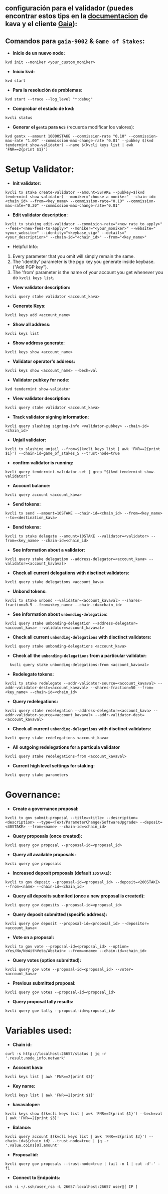## configuración para el validador __(puedes encontrar estos tips en la [documentacion](https://kava.network/docs/validators/validator-setup.html#validator-setup) de kava y el cliente [Gaia](https://kava.network/docs/gaia/kvcli.html#gaia-cli))__:

## Comandos para `gaia-9002` & `Game of Stakes`:

* **Inicio de un nuevo nodo:**
```
kvd init --moniker <your_custom_moniker>
```

* **Inicio kvd:**
```
kvd start
```

* **Para la resolución de problemas:**
```
kvd start --trace --log_level "*:debug"
```

* **Comprobar el estado de kvd:**
```
kvcli status
```

* **Generar el `gentx` para `GoS`** (recuerda modificar los valores):
```
kvd gentx --amount 10000STAKE --commission-rate "0.10" --commission-max-rate "1.00" --commission-max-change-rate "0.01" --pubkey $(kvd tendermint show-validator) --name $(kvcli keys list | awk 'FNR==2{print $1}')
```

# Setup Validator:
* **Init validator:**
```
kvcli tx stake create-validator --amount=5STAKE --pubkey=$(kvd tendermint show-validator) --moniker="choose a moniker" --chain-id=<chain_id> --from=<key_name> --commission-rate="0.10" --commission-max-rate="0.20" --commission-max-change-rate="0.01"

```
* **Edit validator description:**
```
kvcli tx staking edit-validator --commision-rate="<new_rate_to_apply>" --fees="<new-fees-to-apply>" --moniker="<your_moniker>" --website="<your_website>" --identity="<keybase_sig>" --details="<your_description>" --chain-id="<chain_id>" --from="<key_name>" 
```
  * Helpful Info:
  1. Every parameter that you omit will simply remain the same.
  2. The 'identity' parameter is the pgp key you generate inside keybase. ("Add PGP key").
  3. The 'from' parameter is the name of your account you get whenever you do `kvcli keys list`.

* **View validator description:**
```
kvcli query stake validator <account_kava>
```

* **Generate Keys:**
```
kvcli keys add <account_name>
```

* **Show all address:**
```
kvcli keys list
```

* **Show address generate:**
```
kvcli keys show <account_name>
```

* **Validator operator's address:**
```
kvcli keys show <account_name> --bech=val
```

* **Validator pubkey for node:**
```
kvd tendermint show-validator
```

* **View validator description:**
```
kvcli query stake validator <account_kava>
```

* **Track validator signing information:**
```
kvcli query slashing signing-info <validator-pubkey> --chain-id=<chain_id>
```

* **Unjail validator:**
```
kvcli tx slashing unjail --from=$(kvcli keys list | awk 'FNR==2{print $1}') --chain-id=game_of_stakes_5 --trust-node=true
```

* **confirm validator is running:**
```
kvcli query tendermint-validator-set | grep "$(kvd tendermint show-validator)"
```

* **Account balance:**
```
kvcli query account <account_kava>
```

* **Send tokens:**
```
kvcli tx send --amount=10STAKE --chain-id=<chain_id> --from=<key_name> --to=<destination_kava>
```

* **Bond tokens:**
```
kvcli tx stake delegate --amount=10STAKE --validator=<validator> --from=<key_name> --chain-id=<chain_id>
```

* **See information about a validator:**
```
kvcli query stake delegation --address-delegator=<account_kava> --validator=<account_kavaval>
```

* **Check all current delegations with disctinct validators:**
```
kvcli query stake delegations <account_kava>
```

* **Unbond tokens:**
```
kvcli tx stake unbond --validator=<account_kavaval> --shares-fraction=0.5 --from=<key_name> --chain-id=<chain_id>
```

* **See information about `unbonding-delegation`:**
```
kvcli query stake unbonding-delegation --address-delegator=<account_kava> --validator=<account_kavaval>
```

* **Check all current `unbonding-delegations` with disctinct validators:**
```
kvcli query stake unbonding-delegations <account_kava>
```

* **Check all the `unbonding-delegations` from a particular validator:**
```
  kvcli query stake unbonding-delegations-from <account_kavaval>
```

* **Redelegate tokens:**
```
kvcli tx stake redelegate --addr-validator-source=<account_kavaval> --addr-validator-dest=<account_kavaval> --shares-fraction=50 --from=<key_name> --chain-id=<chain_id>
```

* **Query redelegations:**
```
kvcli query stake redelegation --address-delegator=<account_kava> --addr-validator-source=<account_kavaval> --addr-validator-dest=<account_kavaval>
```

* **Check all current `unbonding-delegations` with disctinct validators:**
```
kvcli query stake redelegations <account_kava>
```

* **All outgoing redelegations for a particula validator**
```
kvcli query stake redelegations-from <account_kavaval>
```

* **Current high level settings for staking:**
```
kvcli query stake parameters
```

# Governance:

* **Create a governance proposal:**
```
kvcli tx gov submit-proposal --title=<title> --description=<description> --type=<Text/ParameterChange/SoftwareUpgrade> --deposit=<40STAKE> --from=<name> --chain-id=<chain_id>
```

* **Query proposals (once created):**
```
kvcli query gov proposal --proposal-id=<proposal_id>
```

* **Query all available proposals:**
```
kvcli query gov proposals
```

* **Increased deposit proposals (default `10STAKE`):**
```
kvcli tx gov deposit --proposal-id=<proposal_id> --deposit=<200STAKE> --from=<name> --chain-id=<chain_id>
```

* **Query all deposits submited (once a new proposal is created):**
```
kvcli query gov deposits --proposal-id=<proposal_id>
```

* **Query deposit submitted (specific address):**
```
kvcli query gov deposit --proposal-id=<proposal_id> --depositor=<account_kava>
```

* **Vote on a proposal:**
```
kvcli tx gov vote --proposal-id=<proposal_id> --option=<Yes/No/NoWithVeto/Abstain> --from=<name> --chain-id=<chain_id>
```

* **Query votes (option submitted):**
```
kvcli query gov vote --proposal-id=<proposal_id> --voter=<account_kava>
```

* **Previous submitted proposal:**
```
kvcli query gov votes --proposal-id=<proposal_id>
```

* **Query proposal tally results:**
```
kvcli query gov tally --proposal-id=<proposal_id>
```



# Variables used:

* **Chain id:**
```
curl -s http://localhost:26657/status | jq -r '.result.node_info.network'
```

* **Account kava:**
```
kvcli keys list | awk 'FNR==2{print $3}'
```

* **Key name:**
```
kvcli keys list | awk 'FNR==2{print $1}'
```

* **kavavaloper:**
```
kvcli keys show $(kvcli keys list | awk 'FNR==2{print $1}') --bech=val | awk 'FNR==2{print $3}'
```

* **Balance:**
```
kvcli query account $(kvcli keys list | awk 'FNR==2{print $3}') --chain-id=${chain_id} --trust-node=true | jq -r '.value.coins[0].amount'
```
* **Proposal id:**
```
kvcli query gov proposals --trust-node=true | tail -n 1 | cut -d'-' -f1
```

* **Connect to Endpoints:**
```
ssh -i ~/.ssh/user_rsa -L 26657:localhost:26657 user@[ IP ]
```
